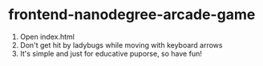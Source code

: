 frontend-nanodegree-arcade-game
===============================
1. Open index.html
2. Don't get hit by ladybugs while moving with keyboard arrows
3. It's simple and just for educative puporse, so have fun!